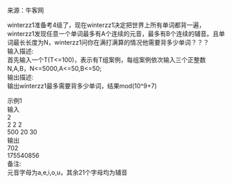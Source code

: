 来源：牛客网  

winterzz1准备考4级了，现在winterzz1决定把世界上所有单词都背一遍，winterzz1发现任意一个单词最多有A个连续的元音，最多有B个连续的辅音。且单词最长长度为N，winterzz1问你在满打满算的情况他需要背多少单词？？？  
输入描述:  
首先输入一个T(T<=100)，表示有T组案例，每组案例依次输入三个正整数N,A,B，N<=5000,A<=50,B<=50;  
输出描述:  
输出winterzz1最多需要背多少单词，结果mod(10^9+7)  

示例1  
输入  
2  
2 2 2  
500 20 30  
输出   
702  
175540856  
备注:  
元音字母为a,e,i,o,u，其余21个字母均为辅音
